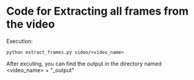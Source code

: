 # Code for Extracting all frames from the video

Execution:
```
python extract_frames.py video/<video_name>
```

After excuting, you can find the output in the directory named <video_name> + "_output"